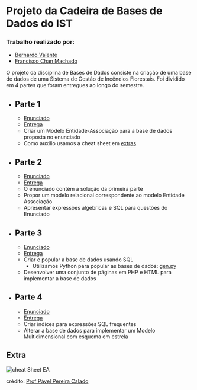# Projeto da Cadeira de Bases de Dados do IST

### Trabalho realizado por:  
- [Bernardo Valente](https://www.github.com/bvalente)  
- [Francisco Chan Machado](https://www.github.com/machadoatz)

O projeto da disciplina de Bases de Dados consiste na criação de uma base de dados de uma Sistema de Gestão de Incêndios Florestais. Foi dividido em 4 partes que foram entregues ao longo do semestre.

* ## Parte 1

	* [Enunciado](projeto/BD1_Enunciado.pdf)
	* [Entrega](projeto/BD1.pdf)
	* Criar um Modelo Entidade-Associação para a base de dados proposta no enunciado
	* Como auxilio usamos a cheat sheet em [extras](#extra)

* ## Parte 2

	* [Enunciado](projeto/BD2_Enunciado.pdf)
	* [Entrega](projeto/BD2.pdf)
	* O enunciado contém a solução da primeira parte
	* Propor um modelo relacional correspondente ao modelo Entidade Associação
	* Apresentar expressões algébricas e SQL para questões do Enunciado

* ## Parte 3
	
	* [Enunciado](projeto/BD3_Enunciado.pdf)
	* [Entrega](projeto/BD3.pdf)
	* Criar e popular a base de dados usando SQL
		* Utilizamos Python para popular as bases de dados: [gen.py](gen.py)
	* Desenvolver uma conjunto de páginas em PHP e HTML para implementar a base de dados

* ## Parte 4

	* [Enunciado](projeto/BD4_Enunciado.pdf)
	* [Entrega](projeto/BD4.pdf)
	* Criar índices para expressões SQL frequentes
	* Alterar a base de dados para implementar um Modelo Multidimensional com esquema em estrela

## Extra

![cheat Sheet EA](projeto/cheatSeetEA.png?raw=true)

crédito: [Prof Pável Pereira Calado](https://fenix.tecnico.ulisboa.pt/homepage/ist14497)